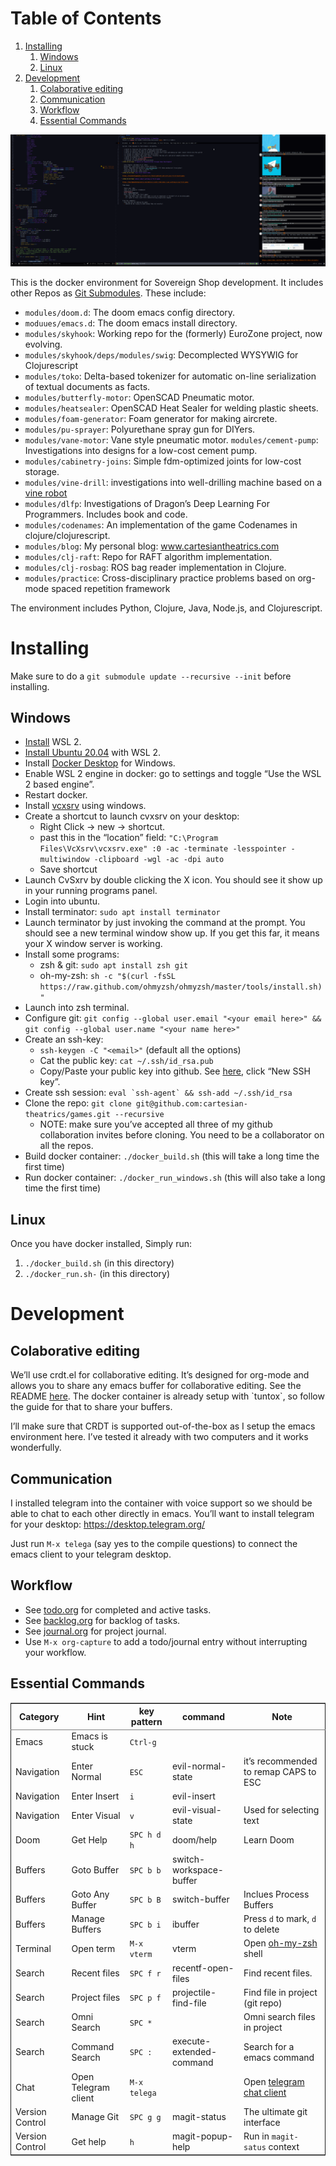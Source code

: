 
# Table of Contents

1.  [Installing](#orgcb2b4fe)
    1.  [Windows](#org4a18a5c)
    2.  [Linux](#orgde1897c)
2.  [Development](#org6ab7f99)
    1.  [Colaborative editing](#orgb27c887)
    2.  [Communication](#orgc09c8dd)
    3.  [Workflow](#org7bebd1e)
    4.  [Essential Commands](#orgdbedd05)

![img](./resources/images/environment.png)

This is the docker environment for Sovereign Shop development.
It includes other Repos as [Git Submodules](https://git-scm.com/book/en/v2/Git-Tools-Submodules). These include:

-   `modules/doom.d`: The doom emacs config directory.
-   `moduues/emacs.d`: The doom emacs install directory.
-   `modules/skyhook`: Working repo for the (formerly) EuroZone project, now evolving.
-   `modules/skyhook/deps/modules/swig`: Decomplected WYSYWIG for Clojurescript
-   `modules/toko`: Delta-based tokenizer for automatic on-line serialization of textual documents as facts.
-   `modules/butterfly-motor`: OpenSCAD Pneumatic motor.
-   `modules/heatsealer`: OpenSCAD Heat Sealer for welding plastic sheets.
-   `modules/foam-generator`: Foam generator for making aircrete.
-   `modules/pu-sprayer`: Polyurethane spray gun for DIYers.
-   `modules/vane-motor`: Vane style pneumatic motor.
    `modules/cement-pump`: Investigations into designs for a low-cost cement pump.
-   `modules/cabinetry-joins`: Simple fdm-optimized joints for low-cost storage.
-   `modules/vine-drill`: investigations into well-drilling machine based on a [vine robot](https://www.youtube.com/results?search_query=vine+robot)
-   `modules/dlfp`: Investigations of Dragon&rsquo;s Deep Learning For Programmers. Includes book and code.
-   `modules/codenames`: An implementation of the game Codenames in clojure/clojurescript.
-   `modules/blog`: My personal blog: www.cartesiantheatrics.com
-   `modules/clj-raft`: Repo for RAFT algorithm implementation.
-   `modules/clj-rosbag`: ROS bag reader implementation in Clojure.
-   `modules/practice`: Cross-disciplinary practice problems based on org-mode spaced repetition framework

The environment includes Python, Clojure, Java, Node.js, and Clojurescript.


<a id="orgcb2b4fe"></a>

# Installing

Make sure to do a `git submodule update --recursive --init` before installing.


<a id="org4a18a5c"></a>

## Windows

-   [Install](https://www.windowscentral.com/how-install-wsl2-windows-10) WSL 2.
-   [Install Ubuntu 20.04](https://linoxide.com/how-install-ubuntu-windows-10/#:~:text=%20Install%20Ubuntu%20on%20Windows%2010%20WSL%202,Linux%20kernel%20update%20package%20and%20double...%20More) with WSL 2.
-   Install [Docker Desktop](https://www.docker.com/products/docker-desktop) for Windows.
-   Enable WSL 2 engine in docker: go to settings and toggle &ldquo;Use the WSL 2 based engine&rdquo;.
-   Restart docker.
-   Install [vcxsrv](https://sourceforge.net/projects/vcxsrv/) using windows.
-   Create a shortcut to launch cvxsrv on your desktop:
    -   Right Click -> new -> shortcut.
    -   past this in the &ldquo;location&rdquo; field: `"C:\Program Files\VcXsrv\vcxsrv.exe" :0 -ac -terminate -lesspointer -multiwindow -clipboard -wgl -ac -dpi auto`
    -   Save shortcut
-   Launch CvSxrv by double clicking the X icon. You should see it show up in your running programs panel.
-   Login into ubuntu.
-   Install terminator: `sudo apt install terminator`
-   Launch terminator by just invoking the command at the prompt. You should see a new terminal window show up. If you get this far,
    it means your X window server is working.
-   Install some programs:
    -   zsh & git: `sudo apt install zsh git`
    -   oh-my-zsh: `sh -c "$(curl -fsSL https://raw.github.com/ohmyzsh/ohmyzsh/master/tools/install.sh)"`
-   Launch into zsh terminal.
-   Configure git: `git config --global user.email "<your email here>" && git config --global user.name "<your name here>"`
-   Create an ssh-key:
    -   `ssh-keygen -C "<email>"` (default all the options)
    -   Cat the public key: `cat ~/.ssh/id_rsa.pub`
    -   Copy/Paste your public key into github. See [here](https://github.com/settings/keys), click &ldquo;New SSH key&rdquo;.
-   Create ssh session: ``eval `ssh-agent` && ssh-add ~/.ssh/id_rsa``
-   Clone the repo: `git clone git@github.com:cartesian-theatrics/games.git --recursive`
    -   NOTE: make sure you&rsquo;ve accepted all three of my github collaboration invites before cloning. You need
        to be a collaborator on all the repos.
-   Build docker container: `./docker_build.sh` (this will take a long time the first time)
-   Run docker container: `./docker_run_windows.sh` (this will also take a long time the first time)


<a id="orgde1897c"></a>

## Linux

Once you have docker installed, Simply run:

1.  `./docker_build.sh` (in this directory)
2.  `./docker_run.sh-` (in this directory)


<a id="org6ab7f99"></a>

# Development


<a id="orgb27c887"></a>

## Colaborative editing

We&rsquo;ll use crdt.el for collaborative editing. It&rsquo;s designed for
org-mode and allows you to share any emacs buffer for collaborative
editing. See the README [here](https://code.librehq.com/qhong/crdt.el). The docker container is already
setup with \`tuntox\`, so follow the guide for that to share your buffers.

I&rsquo;ll make sure that CRDT is supported out-of-the-box as I setup the emacs
environment here. I&rsquo;ve tested it already with two computers and it works
wonderfully.


<a id="orgc09c8dd"></a>

## Communication

I installed telegram into the container with voice support so we should be able to
chat to each other directly in emacs. You&rsquo;ll want to install telegram for your
desktop: <https://desktop.telegram.org/>

Just run `M-x telega` (say yes to the compile questions) to connect the emacs
client to your telegram desktop.


<a id="org7bebd1e"></a>

## Workflow

-   See [todo.org](./todo.md) for completed and active tasks.
-   See [backlog.org](./backlog.md) for backlog of tasks.
-   See [journal.org](./journal.md) for project journal.
-   Use `M-x org-capture` to add a todo/journal entry without interrupting your workflow.


<a id="orgdbedd05"></a>

## Essential Commands

<table border="2" cellspacing="0" cellpadding="6" rules="groups" frame="hsides">


<colgroup>
<col  class="org-left" />

<col  class="org-left" />

<col  class="org-left" />

<col  class="org-left" />

<col  class="org-left" />
</colgroup>
<thead>
<tr>
<th scope="col" class="org-left">Category</th>
<th scope="col" class="org-left">Hint</th>
<th scope="col" class="org-left">key pattern</th>
<th scope="col" class="org-left">command</th>
<th scope="col" class="org-left">Note</th>
</tr>
</thead>

<tbody>
<tr>
<td class="org-left">Emacs</td>
<td class="org-left">Emacs is stuck</td>
<td class="org-left"><code>Ctrl-g</code></td>
<td class="org-left">&#xa0;</td>
<td class="org-left">&#xa0;</td>
</tr>


<tr>
<td class="org-left">Navigation</td>
<td class="org-left">Enter Normal</td>
<td class="org-left"><code>ESC</code></td>
<td class="org-left">evil-normal-state</td>
<td class="org-left">it&rsquo;s recommended to remap CAPS to ESC</td>
</tr>


<tr>
<td class="org-left">Navigation</td>
<td class="org-left">Enter Insert</td>
<td class="org-left"><code>i</code></td>
<td class="org-left">evil-insert</td>
<td class="org-left">&#xa0;</td>
</tr>


<tr>
<td class="org-left">Navigation</td>
<td class="org-left">Enter Visual</td>
<td class="org-left"><code>v</code></td>
<td class="org-left">evil-visual-state</td>
<td class="org-left">Used for selecting text</td>
</tr>


<tr>
<td class="org-left">Doom</td>
<td class="org-left">Get Help</td>
<td class="org-left"><code>SPC h d h</code></td>
<td class="org-left">doom/help</td>
<td class="org-left">Learn Doom</td>
</tr>


<tr>
<td class="org-left">Buffers</td>
<td class="org-left">Goto Buffer</td>
<td class="org-left"><code>SPC b b</code></td>
<td class="org-left">switch-workspace-buffer</td>
<td class="org-left">&#xa0;</td>
</tr>


<tr>
<td class="org-left">Buffers</td>
<td class="org-left">Goto Any Buffer</td>
<td class="org-left"><code>SPC b B</code></td>
<td class="org-left">switch-buffer</td>
<td class="org-left">Inclues Process Buffers</td>
</tr>


<tr>
<td class="org-left">Buffers</td>
<td class="org-left">Manage Buffers</td>
<td class="org-left"><code>SPC b i</code></td>
<td class="org-left">ibuffer</td>
<td class="org-left">Press <code>d</code> to mark, <code>d</code> to delete</td>
</tr>


<tr>
<td class="org-left">Terminal</td>
<td class="org-left">Open term</td>
<td class="org-left"><code>M-x vterm</code></td>
<td class="org-left">vterm</td>
<td class="org-left">Open <a href="https://ohmyz.sh/">oh-my-zsh</a> shell</td>
</tr>


<tr>
<td class="org-left">Search</td>
<td class="org-left">Recent files</td>
<td class="org-left"><code>SPC f r</code></td>
<td class="org-left">recentf-open-files</td>
<td class="org-left">Find recent files.</td>
</tr>


<tr>
<td class="org-left">Search</td>
<td class="org-left">Project files</td>
<td class="org-left"><code>SPC p f</code></td>
<td class="org-left">projectile-find-file</td>
<td class="org-left">Find file in project (git repo)</td>
</tr>


<tr>
<td class="org-left">Search</td>
<td class="org-left">Omni Search</td>
<td class="org-left"><code>SPC *</code></td>
<td class="org-left">&#xa0;</td>
<td class="org-left">Omni search files in project</td>
</tr>


<tr>
<td class="org-left">Search</td>
<td class="org-left">Command Search</td>
<td class="org-left"><code>SPC :</code></td>
<td class="org-left">execute-extended-command</td>
<td class="org-left">Search for a emacs command</td>
</tr>


<tr>
<td class="org-left">Chat</td>
<td class="org-left">Open Telegram client</td>
<td class="org-left"><code>M-x telega</code></td>
<td class="org-left">&#xa0;</td>
<td class="org-left">Open <a href="https://zevlg.github.io/telega.el/">telegram chat client</a></td>
</tr>


<tr>
<td class="org-left">Version Control</td>
<td class="org-left">Manage Git</td>
<td class="org-left"><code>SPC g g</code></td>
<td class="org-left">magit-status</td>
<td class="org-left">The ultimate git interface</td>
</tr>


<tr>
<td class="org-left">Version Control</td>
<td class="org-left">Get help</td>
<td class="org-left"><code>h</code></td>
<td class="org-left">magit-popup-help</td>
<td class="org-left">Run in <code>magit-satus</code> context</td>
</tr>
</tbody>
</table>

